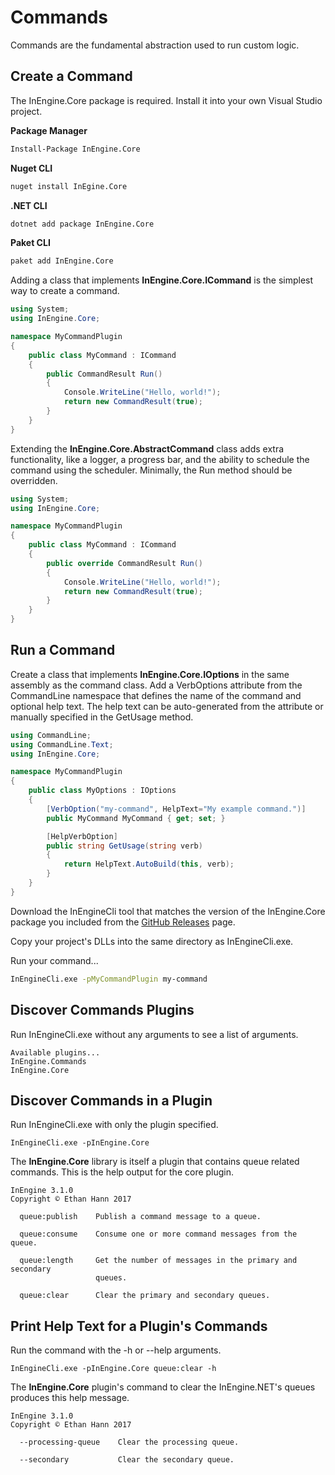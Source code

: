 # Commands

Commands are the fundamental abstraction used to run custom logic.

## Create a Command

The InEngine.Core package is required. Install it into your own Visual Studio project.

**Package Manager**
```bash
Install-Package InEngine.Core
```

**Nuget CLI**
```bash
nuget install InEgine.Core
```

**.NET CLI**
```bash
dotnet add package InEngine.Core
```

**Paket CLI**
```bash
paket add InEngine.Core
```

Adding a class that implements **InEngine.Core.ICommand** is the simplest way to create a command.

```csharp
using System;
using InEngine.Core;

namespace MyCommandPlugin
{
    public class MyCommand : ICommand
    {
        public CommandResult Run()
        {
            Console.WriteLine("Hello, world!");
            return new CommandResult(true);
        }
    }
}
```

Extending the **InEngine.Core.AbstractCommand** class adds extra functionality, like a logger, a progress bar, and the ability to schedule the command using the scheduler.
Minimally, the Run method should be overridden.

```csharp
using System;
using InEngine.Core;

namespace MyCommandPlugin
{
    public class MyCommand : ICommand
    {
        public override CommandResult Run()
        {
            Console.WriteLine("Hello, world!");
            return new CommandResult(true);
        }
    }
}
```

## Run a Command

Create a class that implements **InEngine.Core.IOptions** in the same assembly as the command class.
Add a VerbOptions attribute from the CommandLine namespace that defines the name of the command and optional help text.
The help text can be auto-generated from the attribute or manually specified in the GetUsage method.  

```csharp
using CommandLine;
using CommandLine.Text;
using InEngine.Core;

namespace MyCommandPlugin
{
    public class MyOptions : IOptions
    {
        [VerbOption("my-command", HelpText="My example command.")]
        public MyCommand MyCommand { get; set; }

        [HelpVerbOption]
        public string GetUsage(string verb)
        {
            return HelpText.AutoBuild(this, verb);
        }
    }
}
```

Download the InEngineCli tool that matches the version of the InEngine.Core package you included from the [GitHub Releases](https://github.com/InEngine-NET/InEngine.NET/releases) page.

Copy your project's DLLs into the same directory as InEngineCli.exe.

Run your command...

```bash
InEngineCli.exe -pMyCommandPlugin my-command
```

## Discover Commands Plugins

Run InEngineCli.exe without any arguments to see a list of arguments.

```
Available plugins... 
InEngine.Commands
InEngine.Core
```

## Discover Commands in a Plugin

Run InEngineCli.exe with only the plugin specified.

```
InEngineCli.exe -pInEngine.Core
```

The **InEngine.Core** library is itself a plugin that contains queue related commands. 
This is the help output for the core plugin.

```  
InEngine 3.1.0
Copyright © Ethan Hann 2017

  queue:publish    Publish a command message to a queue.

  queue:consume    Consume one or more command messages from the queue.

  queue:length     Get the number of messages in the primary and secondary 
                   queues.

  queue:clear      Clear the primary and secondary queues.
```

## Print Help Text for a Plugin's Commands

Run the command with the -h or --help arguments.

```
InEngineCli.exe -pInEngine.Core queue:clear -h
```

The **InEngine.Core** plugin's command to clear the InEngine.NET's queues produces this help message. 

```
InEngine 3.1.0
Copyright © Ethan Hann 2017

  --processing-queue    Clear the processing queue.

  --secondary           Clear the secondary queue.
```

